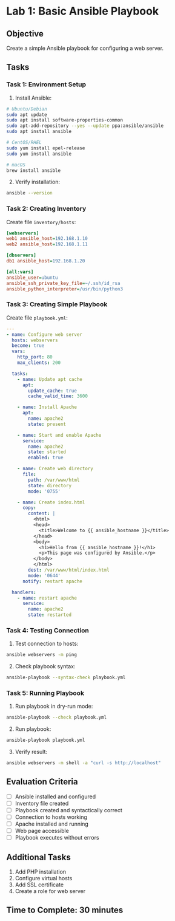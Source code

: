 # Lab 1: Basic Ansible Playbook

## Objective
Create a simple Ansible playbook for configuring a web server.

## Tasks

### Task 1: Environment Setup
1. Install Ansible:
```bash
# Ubuntu/Debian
sudo apt update
sudo apt install software-properties-common
sudo apt-add-repository --yes --update ppa:ansible/ansible
sudo apt install ansible

# CentOS/RHEL
sudo yum install epel-release
sudo yum install ansible

# macOS
brew install ansible
```

2. Verify installation:
```bash
ansible --version
```

### Task 2: Creating Inventory
Create file `inventory/hosts`:

```ini
[webservers]
web1 ansible_host=192.168.1.10
web2 ansible_host=192.168.1.11

[dbservers]
db1 ansible_host=192.168.1.20

[all:vars]
ansible_user=ubuntu
ansible_ssh_private_key_file=~/.ssh/id_rsa
ansible_python_interpreter=/usr/bin/python3
```

### Task 3: Creating Simple Playbook
Create file `playbook.yml`:

```yaml
---
- name: Configure web server
  hosts: webservers
  become: true
  vars:
    http_port: 80
    max_clients: 200

  tasks:
    - name: Update apt cache
      apt:
        update_cache: true
        cache_valid_time: 3600

    - name: Install Apache
      apt:
        name: apache2
        state: present

    - name: Start and enable Apache
      service:
        name: apache2
        state: started
        enabled: true

    - name: Create web directory
      file:
        path: /var/www/html
        state: directory
        mode: '0755'

    - name: Create index.html
      copy:
        content: |
          <html>
          <head>
            <title>Welcome to {{ ansible_hostname }}</title>
          </head>
          <body>
            <h1>Hello from {{ ansible_hostname }}!</h1>
            <p>This page was configured by Ansible.</p>
          </body>
          </html>
        dest: /var/www/html/index.html
        mode: '0644'
      notify: restart apache

  handlers:
    - name: restart apache
      service:
        name: apache2
        state: restarted
```

### Task 4: Testing Connection
1. Test connection to hosts:
```bash
ansible webservers -m ping
```

2. Check playbook syntax:
```bash
ansible-playbook --syntax-check playbook.yml
```

### Task 5: Running Playbook
1. Run playbook in dry-run mode:
```bash
ansible-playbook --check playbook.yml
```

2. Run playbook:
```bash
ansible-playbook playbook.yml
```

3. Verify result:
```bash
ansible webservers -m shell -a "curl -s http://localhost"
```

## Evaluation Criteria

- [ ] Ansible installed and configured
- [ ] Inventory file created
- [ ] Playbook created and syntactically correct
- [ ] Connection to hosts working
- [ ] Apache installed and running
- [ ] Web page accessible
- [ ] Playbook executes without errors

## Additional Tasks

1. Add PHP installation
2. Configure virtual hosts
3. Add SSL certificate
4. Create a role for web server

## Time to Complete: 30 minutes
